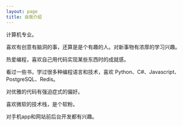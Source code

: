 ```yaml
---
layout: page
title: 自我介绍
---
```


计算机专业。

喜欢有创意有脑洞的事，还算是是个有趣的人。对新事物有浓厚的学习兴趣。

热爱编程，喜欢自己用代码实现某些东西时的成就感。

看过一些书，学过很多种编程语言和技术，喜欢 Python、C#、Javascript、PostgreSQL、Redis。

对优雅的代码有强迫症式的偏好。

喜欢微软的技术栈，是个软粉。

对手机app和网站前后台开发都有兴趣。
